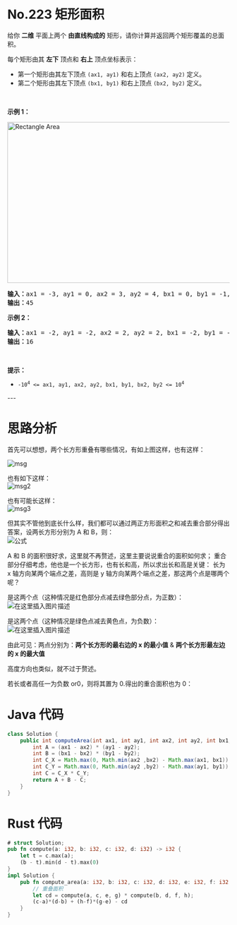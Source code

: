 # No.223 矩形面积
<html>
<p>给你 <strong>二维</strong> 平面上两个 <strong>由直线构成的</strong> 矩形，请你计算并返回两个矩形覆盖的总面积。</p>

<p>每个矩形由其 <strong>左下</strong> 顶点和 <strong>右上</strong> 顶点坐标表示：</p>

<div class="MachineTrans-Lines">
<ul>
	<li class="MachineTrans-lang-zh-CN">第一个矩形由其左下顶点 <code>(ax1, ay1)</code> 和右上顶点 <code>(ax2, ay2)</code> 定义。</li>
	<li class="MachineTrans-lang-zh-CN">第二个矩形由其左下顶点 <code>(bx1, by1)</code> 和右上顶点 <code>(bx2, by2)</code> 定义。</li>
</ul>
</div>

<p>&nbsp;</p>

<p><strong>示例 1：</strong></p>
<img style="width: 700px; height: 365px;" src="https://assets.leetcode.com/uploads/2021/05/08/rectangle-plane.png" alt="Rectangle Area"/>
<pre><strong>输入：</strong>ax1 = -3, ay1 = 0, ax2 = 3, ay2 = 4, bx1 = 0, by1 = -1, bx2 = 9, by2 = 2
<strong>输出：</strong>45
</pre>

<p><strong>示例 2：</strong></p>

<pre><strong>输入：</strong>ax1 = -2, ay1 = -2, ax2 = 2, ay2 = 2, bx1 = -2, by1 = -2, bx2 = 2, by2 = 2
<strong>输出：</strong>16
</pre>

<p>&nbsp;</p>

<p><strong>提示：</strong></p>

<ul>
	<li><code>-10<sup>4</sup> &lt;= ax1, ay1, ax2, ay2, bx1, by1, bx2, by2 &lt;= 10<sup>4</sup></code></li>
</ul>
</html>
---

# 思路分析

首先可以想想，两个长方形重叠有哪些情况，有如上图这样，也有这样：

![msg](https://img-blog.csdnimg.cn/1b8334a2206c443aa156f9d53637ea3e.png?x-oss-process=image/watermark,type_ZHJvaWRzYW5zZmFsbGJhY2s,shadow_50,text_Q1NETiBA55-t6IW_Q2F0,size_20,color_FFFFFF,t_70,g_se,x_16)

也有如下这样：  
![msg2](https://img-blog.csdnimg.cn/ac7193b3081f4082a2e83f86184d473a.png?x-oss-process=image/watermark,type_ZHJvaWRzYW5zZmFsbGJhY2s,shadow_50,text_Q1NETiBA55-t6IW_Q2F0,size_20,color_FFFFFF,t_70,g_se,x_16)

也有可能长这样：  
![msg3](https://img-blog.csdnimg.cn/18e4009dfa5744448495a7c6ae34fba1.png?x-oss-process=image/watermark,type_ZHJvaWRzYW5zZmFsbGJhY2s,shadow_50,text_Q1NETiBA55-t6IW_Q2F0,size_17,color_FFFFFF,t_70,g_se,x_16)

但其实不管他到底长什么样，我们都可以通过两正方形面积之和减去重合部分得出答案，设两长方形分别为 A 和 B，则：  
![公式](https://img-blog.csdnimg.cn/10f1131f3f974fc2a05a5db0ffb069f3.png)


A 和 B 的面积很好求，这里就不再赘述，这里主要说说重合的面积如何求；
重合部分仔细考虑，他也是一个长方形，也有长和高，所以求出长和高是关键：
长为 x 轴方向某两个端点之差，高则是 y 轴方向某两个端点之差，那这两个点是哪两个呢？

是这两个点（这种情况是红色部分点减去绿色部分点，为正数）：  
![在这里插入图片描述](https://img-blog.csdnimg.cn/7fc1096eb8594b4f95f51d33caf27a5f.png?x-oss-process=image/watermark,type_ZHJvaWRzYW5zZmFsbGJhY2s,shadow_50,text_Q1NETiBA55-t6IW_Q2F0,size_14,color_FFFFFF,t_70,g_se,x_16)

是这两个点（这种情况是绿色点减去黄色点，为负数）：  
![在这里插入图片描述](https://img-blog.csdnimg.cn/a094c0abf4ed4680b90aed34ba6012ee.png?x-oss-process=image/watermark,type_ZHJvaWRzYW5zZmFsbGJhY2s,shadow_50,text_Q1NETiBA55-t6IW_Q2F0,size_19,color_FFFFFF,t_70,g_se,x_16)

由此可见：两点分别为：**两个长方形的最右边的 x 的最小值** & **两个长方形最左边的 x 的最大值**

高度方向也类似，就不过于赘述。

若长或者高任一为负数 or0，则将其置为 0.得出的重合面积也为 0：

# Java 代码

```java
class Solution {
    public int computeArea(int ax1, int ay1, int ax2, int ay2, int bx1, int by1, int bx2, int by2) {
        int A = (ax1 - ax2) * (ay1 - ay2);
        int B = (bx1 - bx2) * (by1 - by2);
        int C_X = Math.max(0, Math.min(ax2 ,bx2) - Math.max(ax1, bx1));
        int C_Y = Math.max(0, Math.min(ay2 ,by2) - Math.max(ay1, by1));
        int C = C_X * C_Y;
        return A + B - C;
    }
}
```

# Rust 代码

```rust
# struct Solution;
pub fn compute(a: i32, b: i32, c: i32, d: i32) -> i32 {
    let t = c.max(a);
    (b - t).min(d - t).max(0)
}
impl Solution {
    pub fn compute_area(a: i32, b: i32, c: i32, d: i32, e: i32, f: i32, g: i32, h: i32) -> i32 {
        // 重叠面积
        let cd = compute(a, c, e, g) * compute(b, d, f, h);
        (c-a)*(d-b) + (h-f)*(g-e) - cd
    }
}
```
